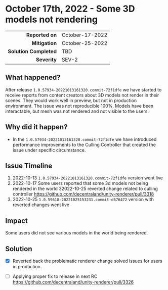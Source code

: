 # October 17th, 2022 - Some 3D models not rendering

|                            |                 |
| -------------------------: |:----------------|
| **Reported on**            | October-17-2022 |
| **Mitigation**             | October-25-2022 |
| **Solution Completed**     | TBD             |
| **Severity**               | SEV-2           |

## What happened?

After release `1.0.57934-20221013161320.commit-72f1dfe` we have started to receive reports from content creators about 3D models not render in their scenes. They would work well in preview, but not in production environment.
The issue was not reproducible 100%.
Models have been interactable, but mesh was not rendered and not visible to the users.

## Why did it happen?

- In the `1.0.57934-20221013161320.commit-72f1dfe` we have introduced performance improvements to the Culling Controller that created the issue under specific circumstance.

## Issue Timeline

1. 2022-10-13 `1.0.57934-20221013161320.commit-72f1dfe` version went live
2. 2022-10-17 Some users reported that some 3d models not being rendered in the world
   32022-10-25 reverted change related to culling controller https://github.com/decentraland/unity-renderer/pull/3318
4. 2022-10-25 `1.0.59618-20221025153231.commit-d676472` version with reverted changes went live

## Impact

Some users did not see various models in the world being rendered.

## Solution

-[x] Reverted back the problematic renderer change solved issues for users in production.
-[ ] Applying proper fix to release in next RC https://github.com/decentraland/unity-renderer/pull/3326

